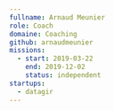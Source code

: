 ```yaml
---
fullname: Arnaud Meunier
role: Coach
domaine: Coaching
github: arnaudmeunier
missions:
  - start: 2019-03-22
    end: 2019-12-02
    status: independent
startups:
  - datagir
---
```

